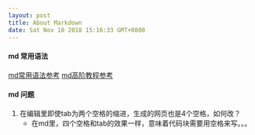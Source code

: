 ```yaml
---
layout: post
title: About Markdown
date: Sat Nov 10 2018 15:16:33 GMT+0800
---
```



#### md 常用语法
[md常用语法参考](https://www.jianshu.com/p/45faddb1526d)
[md高阶教程参考](http://www.iamxiarui.com/?p=1096#5)


#### md 问题
1. 在编辑里即使tab为两个空格的缩进，生成的网页也是4个空格，如何改？
	- 在md里，四个空格和tab的效果一样，意味着代码块需要用空格来写。。。




